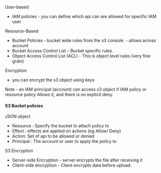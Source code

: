 
User-based
- IAM policies  - you can define which api can are allowed for specific IAM user

Resource-Based
- Bucket Policies - bucket wide rules from the s3 console. - allows across account
- Bucket Access Control List - Bucket specific rules.
- Object Access Control List (ACL) - This is object level rules (very fine grain)

Encryption
- you can encrypt the s3 object using keys

Note - an IAM principal (account) can access s3 object if IAM policy or resource policy Allows it, and there is no explicit deny.

#### S3 Bucket policies

JSON object
- Resource : Specify the bucket to attach policy to 
- Effect : effects are applied on actions (eg Allow/ Deny)
- Action: Set of api to be allowed or denied
- Principal : The account or user to apply the policy to


S3 Encryption
- Server-side Encryption - server encrypts the file after receiving it
- Client-side encryption - Client encrypts data before upload.



